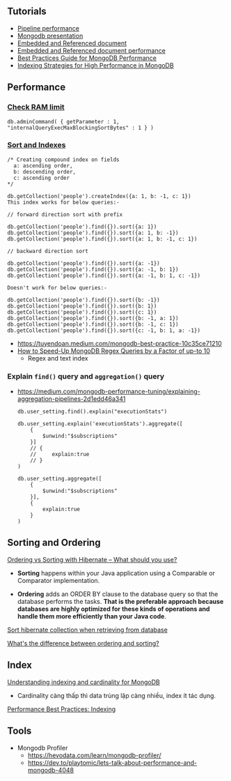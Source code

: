 ## Tutorials
- [Pipeline performance](https://www.youtube.com/watch?v=trEGalB0EZM)
- [Mongodb presentation](https://www.youtube.com/playlist?list=PL4RCxklHWZ9tKWSS21BmtFxOs51f-l1o9)
- [Embedded and Referenced document](https://betterprogramming.pub/embedded-vs-referenced-documents-in-mongodb-how-to-choose-correctly-for-increased-performance-d267769b8671)
- [Embedded and Referenced document performance](https://medium.com/geekculture/mongodb-relationships-embedding-vs-linking-pro-and-cons-5f7583e655ab)
- [Best Practices Guide for MongoDB Performance](https://www.mongodb.com/basics/best-practices)
- [Indexing Strategies for High Performance in MongoDB
  ](https://mingo.io/blog/indexing-strategies-for-high-performance-in-mongodb)
## Performance

### [Check RAM limit](https://developerslogblog.wordpress.com/2019/11/27/mongodb-sort-how-to-fix-maximum-ram-exceeded-error/)
  ```shell
  db.adminCommand( { getParameter : 1, "internalQueryExecMaxBlockingSortBytes" : 1 } )
  ``` 

### [Sort and Indexes](https://pavneetkaur27.medium.com/mongodb-best-practices-for-performing-sorting-e7001f1f503f)
  ```shell
  /* Creating compound index on fields 
    a: ascending order, 
    b: descending order,
    c: ascending order
  */
  
  db.getCollection('people').createIndex({a: 1, b: -1, c: 1})
  This index works for below queries:-
  
  // forward direction sort with prefix
  
  db.getCollection('people').find({}).sort({a: 1})
  db.getCollection('people').find({}).sort({a: 1, b: -1})
  db.getCollection('people').find({}).sort({a: 1, b: -1, c: 1})
  
  // backward direction sort
  
  db.getCollection('people').find({}).sort({a: -1})
  db.getCollection('people').find({}).sort({a: -1, b: 1})
  db.getCollection('people').find({}).sort({a: -1, b: 1, c: -1})
  
  Doesn't work for below queries:-
  
  db.getCollection('people').find({}).sort({b: -1})
  db.getCollection('people').find({}).sort({b: 1})
  db.getCollection('people').find({}).sort({c: 1})
  db.getCollection('people').find({}).sort({b: -1, a: 1})
  db.getCollection('people').find({}).sort({b: -1, c: 1}) db.getCollection('people').find({}).sort({c: -1, b: 1, a: -1})
  ```
- https://tuyendoan.medium.com/mongodb-best-practice-10c35ce71210
- [How to Speed-Up MongoDB Regex Queries by a Factor of up-to 10](https://medium0.com/statuscode/how-to-speed-up-mongodb-regex-queries-by-a-factor-of-up-to-10-73995435c606)
    - Regex and text index

### **Explain `find()` query and `aggregation()` query**
  - https://medium.com/mongodb-performance-tuning/explaining-aggregation-pipelines-2d1edd46a341

    ```spring-mongodb-json
    db.user_setting.find().explain("executionStats")
    
    db.user_setting.explain('executionStats').aggregate([
        {
            $unwind:"$subscriptions"
        }]
        // {
        //     explain:true
        // }
    )
    
    db.user_setting.aggregate([
        {
            $unwind:"$subscriptions"
        }],
        {
            explain:true
        }
    )
    ```

## Sorting and Ordering

[Ordering vs Sorting with Hibernate – What should you use?](https://thorben-janssen.com/ordering-vs-sorting-hibernate-use/#Ordering)

- **Sorting** happens within your Java application using a Comparable or Comparator implementation.

- **Ordering** adds an ORDER BY clause to the database query so that the database performs the tasks. **That is the preferable approach because databases are highly optimized for these kinds of operations and handle them more efficiently than your Java code**.

[Sort hibernate collection when retrieving from database](https://stackoverflow.com/questions/5081349/sort-hibernate-collection-when-retrieving-from-database)

[What's the difference between ordering and sorting?](https://stackoverflow.com/a/17247525/10393067)

## Index
[Understanding indexing and cardinality for MongoDB](https://bharatkalluri.com/posts/cardinality-and-indexing-mongodb)
- Cardinality càng thấp thì data trùng lặp càng nhiều, index ít tác dụng.

[Performance Best Practices: Indexing](https://www.mongodb.com/blog/post/performance-best-practices-indexing)

## Tools

- Mongodb Profiler
  - https://hevodata.com/learn/mongodb-profiler/
  - https://dev.to/playtomic/lets-talk-about-performance-and-mongodb-4048